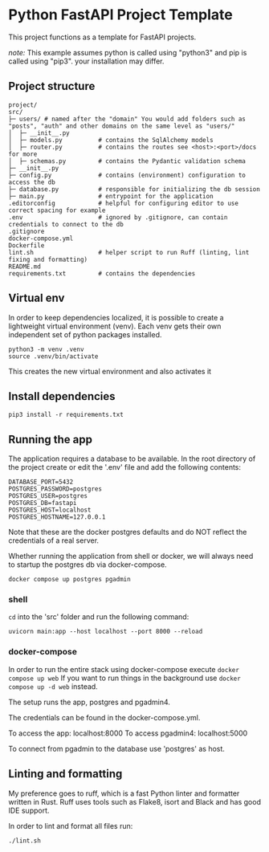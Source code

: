 # Python FastAPI Project Template
This project functions as a template for FastAPI projects. 

*note:* This example assumes python is called using "python3" and pip is called using "pip3". your installation may differ.

## Project structure
```
project/
src/
├─ users/ # named after the "domain" You would add folders such as "posts", "auth" and other domains on the same level as "users/"
│  ├─ __init__.py
│  ├─ models.py          # contains the SqlAlchemy models
│  ├─ router.py          # contains the routes see <host>:<port>/docs for more
│  ├─ schemas.py         # contains the Pydantic validation schema
├─ __init__.py
├─ config.py             # contains (environment) configuration to access the db
├─ database.py           # responsible for initializing the db session
├─ main.py               # entrypoint for the application
.editorconfig            # helpful for configuring editor to use correct spacing for example
.env                     # ignored by .gitignore, can contain credentials to connect to the db
.gitignore               
docker-compose.yml
Dockerfile
lint.sh                  # helper script to run Ruff (linting, lint fixing and formatting)
README.md
requirements.txt         # contains the dependencies
```

## Virtual env
In order to keep dependencies localized, it is possible to create a lightweight virtual environment (venv). 
Each venv gets their own independent set of python packages installed.

```shell
python3 -m venv .venv
source .venv/bin/activate
```

This creates the new virtual environment and also activates it

## Install dependencies
```
pip3 install -r requirements.txt
```

## Running the app
The application requires a database to be available.
In the root directory of the project create or edit the '.env' file and add the following contents:

```
DATABASE_PORT=5432
POSTGRES_PASSWORD=postgres
POSTGRES_USER=postgres
POSTGRES_DB=fastapi
POSTGRES_HOST=localhost
POSTGRES_HOSTNAME=127.0.0.1
```
Note that these are the docker postgres defaults and do NOT reflect the credentials of a real server.

Whether running the application from shell or docker, we will always need to startup the postgres db via docker-compose.

```shell
docker compose up postgres pgadmin
```

### shell
`cd` into the 'src' folder and run the following command:

```shell
uvicorn main:app --host localhost --port 8000 --reload
```

### docker-compose
In order to run the entire stack using docker-compose execute `docker compose up web`
If you want to run things in the background use `docker compose up -d web` instead.

The setup runs the app, postgres and pgadmin4.

The credentials can be found in the docker-compose.yml.

To access the app: localhost:8000
To access pgadmin4: localhost:5000

To connect from pgadmin to the database use 'postgres' as host.

## Linting and formatting
My preference goes to ruff, which is a fast Python linter and formatter written in Rust.
Ruff uses tools such as Flake8, isort and Black and has good IDE support.

In order to lint and format all files run: 

```shell
./lint.sh
```
